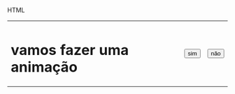 HTML

<!DOCTYPE html>
<html lang="en">
<head>
    <meta charset="UTF-8">
    <meta http-equiv="X-UA-Compatible" content="IE=edge">
    <meta name="viewport" content="width=device-width, initial-scale=1.0">
    <link rel="stylesheet" href="/tmp/guest-6ge27w/Área de Trabalho/matheus/h1,h2,h3{.css">
    <title>Document</title>
</head>
<body>
   <table>
       <tr>
           <td>
               <h1>vamos fazer uma animação</h1>
           </td>
           <td>
               <button type="button"on click="evento">sim</button>
               <script>
                   function evento(){
                       alert("que bom contar com voce")
                   }
               </script>
           </td>
           <td>
                <button type="button"on click="evento">não</button>
                <script>
                    function evento(){
                       alert(que pena)                        
                    }
                </script>
           </td>
       </tr>
   </table> 
</body>
</html>
